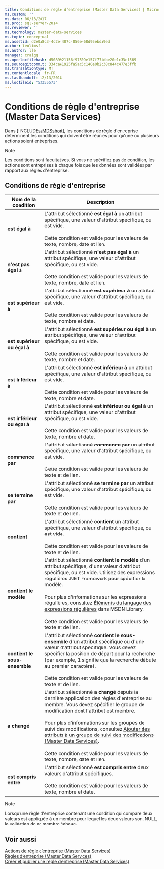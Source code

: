 ```yaml
---
title: Conditions de règle d’entreprise (Master Data Services) | Microsoft Docs
ms.custom: ''
ms.date: 06/13/2017
ms.prod: sql-server-2014
ms.reviewer: ''
ms.technology: master-data-services
ms.topic: conceptual
ms.assetid: d2e0a8c3-4c2e-407c-856e-68d95ebda9ed
author: leolimsft
ms.author: lle
manager: craigg
ms.openlocfilehash: d5089921156f97509e157f771dbe20e1c33cf569
ms.sourcegitcommit: 334cae1925fa5ac6c140e0b2c38c844c477e3ffb
ms.translationtype: MT
ms.contentlocale: fr-FR
ms.lasthandoff: 12/13/2018
ms.locfileid: "53355573"
---
```

# <a name="business-rule-conditions-master-data-services"></a>Conditions de règle d'entreprise (Master Data Services)
  Dans [!INCLUDE[ssMDSshort](../includes/ssmdsshort-md.md)], les conditions de règle d'entreprise déterminent les conditions qui doivent être réunies pour qu'une ou plusieurs actions soient entreprises.  
  
> [!NOTE]  
>  Les conditions sont facultatives. Si vous ne spécifiez pas de condition, les actions sont entreprises à chaque fois que les données sont validées par rapport aux règles d'entreprise.  
  
## <a name="business-rule-conditions"></a>Conditions de règle d'entreprise  
  
|Nom de la condition|Description|  
|--------------------|-----------------|  
|**est égal à**|L'attribut sélectionné **est égal à** un attribut spécifique, une valeur d'attribut spécifique, ou est vide.<br /><br /> Cette condition est valide pour les valeurs de texte, nombre, date et lien.|  
|**n'est pas égal à**|L'attribut sélectionné **n'est pas égal à** un attribut spécifique, une valeur d'attribut spécifique, ou est vide.<br /><br /> Cette condition est valide pour les valeurs de texte, nombre, date et lien.|  
|**est supérieur à**|L'attribut sélectionné **est supérieur à** un attribut spécifique, une valeur d'attribut spécifique, ou est vide.<br /><br /> Cette condition est valide pour les valeurs de texte, nombre et date.|  
|**est supérieur ou égal à**|L'attribut sélectionné **est supérieur ou égal à** un attribut spécifique, une valeur d'attribut spécifique, ou est vide.<br /><br /> Cette condition est valide pour les valeurs de texte, nombre et date.|  
|**est inférieur à**|L'attribut sélectionné **est inférieur à** un attribut spécifique, une valeur d'attribut spécifique, ou est vide.<br /><br /> Cette condition est valide pour les valeurs de texte, nombre et date.|  
|**est inférieur ou égal à**|L'attribut sélectionné **est inférieur ou égal à** un attribut spécifique, une valeur d'attribut spécifique, ou est vide.<br /><br /> Cette condition est valide pour les valeurs de texte, nombre et date.|  
|**commence par**|L'attribut sélectionné **commence par** un attribut spécifique, une valeur d'attribut spécifique, ou est vide.<br /><br /> Cette condition est valide pour les valeurs de texte et de lien.|  
|**se termine par**|L'attribut sélectionné **se termine par** un attribut spécifique, une valeur d'attribut spécifique, ou est vide.<br /><br /> Cette condition est valide pour les valeurs de texte et de lien.|  
|**contient**|L'attribut sélectionné **contient** un attribut spécifique, une valeur d'attribut spécifique, ou est vide.<br /><br /> Cette condition est valide pour les valeurs de texte et de lien.|  
|**contient le modèle**|L'attribut sélectionné **contient le modèle** d'un attribut spécifique, d'une valeur d'attribut spécifique, ou est vide. Utilisez des expressions régulières .NET Framework pour spécifier le modèle.<br /><br /> Pour plus d'informations sur les expressions régulières, consultez [Éléments du langage des expressions régulières](https://go.microsoft.com/fwlink/?LinkId=164401) dans MSDN Library.<br /><br /> Cette condition est valide pour les valeurs de texte et de lien.|  
|**contient le sous-ensemble**|L'attribut sélectionné **contient le sous-ensemble** d'un attribut spécifique ou d'une valeur d'attribut spécifique. Vous devez spécifier la position de départ pour la recherche (par exemple, 1 signifie que la recherche débute au premier caractère).<br /><br /> Cette condition est valide pour les valeurs de texte et de lien.|  
|**a changé**|L'attribut sélectionné **a changé** depuis la dernière application des règles d'entreprise au membre. Vous devez spécifier le groupe de modification dont l'attribut est membre.<br /><br /> Pour plus d’informations sur les groupes de suivi des modifications, consultez [Ajouter des attributs à un groupe de suivi des modifications &#40;Master Data Services&#41;](add-attributes-to-a-change-tracking-group-master-data-services.md).<br /><br /> Cette condition est valide pour les valeurs de texte, nombre, date et lien.|  
|**est compris entre**|L'attribut sélectionné **est compris entre** deux valeurs d'attribut spécifiques.<br /><br /> Cette condition est valide pour les valeurs de texte, nombre et date.|  
  
> [!NOTE]  
>  Lorsqu'une règle d'entreprise contenant une condition qui compare deux valeurs est appliquée à un membre pour lequel les deux valeurs sont NULL, la validation de ce membre échoue.  
  
## <a name="see-also"></a>Voir aussi  
 [Actions de règle d’entreprise &#40;Master Data Services&#41;](../../2014/master-data-services/business-rule-actions-master-data-services.md)   
 [Règles d’entreprise &#40;Master Data Services&#41;](../../2014/master-data-services/business-rules-master-data-services.md)   
 [Créer et publier une règle d’entreprise &#40;Master Data Services&#41;](../../2014/master-data-services/create-and-publish-a-business-rule-master-data-services.md)  
  
  
